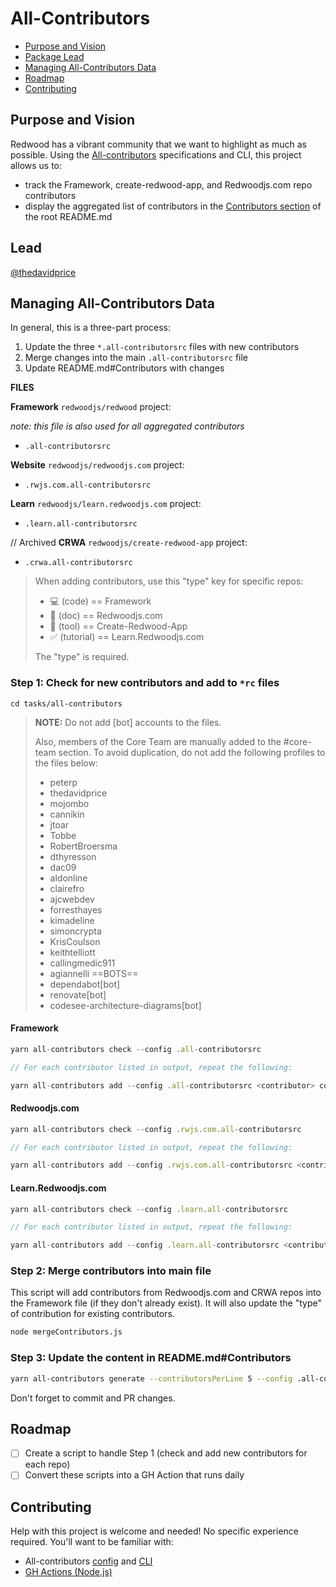 # All-Contributors
<!-- toc -->
- [Purpose and Vision](#Purpose-and-Vision)
- [Package Lead](#Package-Lead)
- [Managing All-Contributors Data](#step-2-merge-contributors-into-main-file)
- [Roadmap](#Roadmap)
- [Contributing](#Contributing)

## Purpose and Vision
Redwood has a vibrant community that we want to highlight as much as possible. Using the [All-contributors](https://allcontributors.org/) specifications and CLI, this project allows us to:
- track the Framework, create-redwood-app, and Redwoodjs.com repo contributors
- display the aggregated list of contributors in the [Contributors section](https://github.com/redwoodjs/redwood/blob/main/README.md#contributors) of the root README.md

## Lead
[@thedavidprice](https://github.com/thedavidprice)

## Managing All-Contributors Data
In general, this is a three-part process:
1. Update the three `*.all-contributorsrc` files with new contributors
2. Merge changes into the main `.all-contributorsrc` file
3. Update README.md#Contributors with changes

**FILES**

**Framework** `redwoodjs/redwood` project:

_note: this file is also used for all aggregated contributors_
- `.all-contributorsrc`

**Website** `redwoodjs/redwoodjs.com` project:
- `.rwjs.com.all-contributorsrc`

**Learn** `redwoodjs/learn.redwoodjs.com` project:
- `.learn.all-contributorsrc`

// Archived
**CRWA** `redwoodjs/create-redwood-app` project:
- `.crwa.all-contributorsrc`

>When adding contributors, use this "type" key for specific repos:
>- 💻 (code) == Framework
>- 📖 (doc) == Redwoodjs.com
>- 🔧 (tool) == Create-Redwood-App
>- ✅ (tutorial) == Learn.Redwoodjs.com
>
>The "type" is required.

### Step 1: Check for new contributors and add to `*rc` files

`cd tasks/all-contributors`

> **NOTE:**
> Do not add [bot] accounts to the files.
>
> Also, members of the Core Team are manually added to the #core-team section. To avoid duplication, do not add the following profiles to the files below:
> - peterp
> - thedavidprice
> - mojombo
> - cannikin
> - jtoar
> - Tobbe
> - RobertBroersma
> - dthyresson
> - dac09
> - aldonline
> - clairefro
> - ajcwebdev
> - forresthayes
> - kimadeline
> - simoncrypta
> - KrisCoulson
> - keithtelliott
> - callingmedic911
> - agiannelli
> ==BOTS==
> - dependabot[bot]
> - renovate[bot]
> - codesee-architecture-diagrams[bot]

#### Framework
```js
yarn all-contributors check --config .all-contributorsrc

// For each contributor listed in output, repeat the following:

yarn all-contributors add --config .all-contributorsrc <contributor> code
```

#### Redwoodjs.com
```js
yarn all-contributors check --config .rwjs.com.all-contributorsrc

// For each contributor listed in output, repeat the following:

yarn all-contributors add --config .rwjs.com.all-contributorsrc <contributor> doc
```

#### Learn.Redwoodjs.com
```js
yarn all-contributors check --config .learn.all-contributorsrc

// For each contributor listed in output, repeat the following:

yarn all-contributors add --config .learn.all-contributorsrc <contributor> tutorial
```

### Step 2: Merge contributors into main file
This script will add contributors from Redwoodjs.com and CRWA repos into the Framework file (if they don't already exist). It will also update the "type" of contribution for existing contributors.

```bash
node mergeContributors.js
```

### Step 3: Update the content in README.md#Contributors
```bash
yarn all-contributors generate --contributorsPerLine 5 --config .all-contributorsrc
```

Don't forget to commit and PR changes.

## Roadmap
- [ ] Create a script to handle Step 1 (check and add new contributors for each repo)
- [ ] Convert these scripts into a GH Action that runs daily

## Contributing
Help with this project is welcome and needed! No specific experience required. You'll want to be familiar with:
- All-contributors [config](https://allcontributors.org/docs/en/cli/configuration) and [CLI](https://allcontributors.org/docs/en/cli/usage)
- [GH Actions (Node.js)](https://docs.github.com/en/actions/language-and-framework-guides/using-nodejs-with-github-actions)
